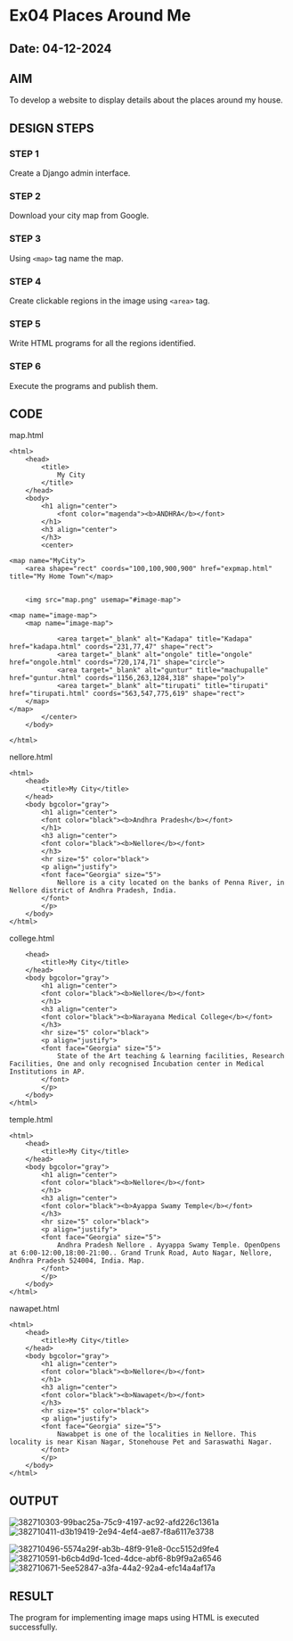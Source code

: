 # Ex04 Places Around Me
## Date: 04-12-2024

## AIM
To develop a website to display details about the places around my house.

## DESIGN STEPS

### STEP 1
Create a Django admin interface.

### STEP 2
Download your city map from Google.

### STEP 3
Using ```<map>``` tag name the map.

### STEP 4
Create clickable regions in the image using ```<area>``` tag.

### STEP 5
Write HTML programs for all the regions identified.

### STEP 6
Execute the programs and publish them.

## CODE
map.html
```
<html>
    <head>
        <title>
            My City
        </title>
    </head>
    <body>
        <h1 align="center">
            <font color="magenda"><b>ANDHRA</b></font>
        </h1>
        <h3 align="center">
        </h3>
        <center>
            
<map name="MyCity">
    <area shape="rect" coords="100,100,900,900" href="expmap.html" title="My Home Town"</map>
    

    <img src="map.png" usemap="#image-map">

<map name="image-map">
    <map name="image-map">    
    
            <area target="_blank" alt="Kadapa" title="Kadapa" href="kadapa.html" coords="231,77,47" shape="rect">
            <area target="_blank" alt="ongole" title="ongole" href="ongole.html" coords="720,174,71" shape="circle">
            <area target="_blank" alt="guntur" title="machupalle" href="guntur.html" coords="1156,263,1284,318" shape="poly">
            <area target="_blank" alt="tirupati" title="tirupati" href="tirupati.html" coords="563,547,775,619" shape="rect">    
    </map>
</map>
        </center>
    </body>

</html>
```
nellore.html
```
<html>
    <head>
        <title>My City</title>
    </head>
    <body bgcolor="gray">
        <h1 align="center">
        <font color="black"><b>Andhra Pradesh</b></font>
        </h1>
        <h3 align="center">
        <font color="black"><b>Nellore</b></font>
        </h3>
        <hr size="5" color="black">
        <p align="justify">
        <font face="Georgia" size="5">
            Nellore is a city located on the banks of Penna River, in Nellore district of Andhra Pradesh, India.
        </font>
        </p>
    </body>
</html>
```
college.html
```<html>
    <head>
        <title>My City</title>
    </head>
    <body bgcolor="gray">
        <h1 align="center">
        <font color="black"><b>Nellore</b></font>
        </h1>
        <h3 align="center">
        <font color="black"><b>Narayana Medical College</b></font>
        </h3>
        <hr size="5" color="black">
        <p align="justify">
        <font face="Georgia" size="5">
            State of the Art teaching & learning facilities, Research Facilities, One and only recognised Incubation center in Medical Institutions in AP.
        </font>
        </p>
    </body>
</html>
```
temple.html
```
<html>
    <head>
        <title>My City</title>
    </head>
    <body bgcolor="gray">
        <h1 align="center">
        <font color="black"><b>Nellore</b></font>
        </h1>
        <h3 align="center">
        <font color="black"><b>Ayappa Swamy Temple</b></font>
        </h3>
        <hr size="5" color="black">
        <p align="justify">
        <font face="Georgia" size="5">
            Andhra Pradesh Nellore . Ayyappa Swamy Temple. OpenOpens at 6:00-12:00,18:00-21:00.. Grand Trunk Road, Auto Nagar, Nellore, Andhra Pradesh 524004, India. Map.
        </font>
        </p>
    </body>
</html>
```
nawapet.html
```
<html>
    <head>
        <title>My City</title>
    </head>
    <body bgcolor="gray">
        <h1 align="center">
        <font color="black"><b>Nellore</b></font>
        </h1>
        <h3 align="center">
        <font color="black"><b>Nawapet</b></font>
        </h3>
        <hr size="5" color="black">
        <p align="justify">
        <font face="Georgia" size="5">
            Nawabpet is one of the localities in Nellore. This locality is near Kisan Nagar, Stonehouse Pet and Saraswathi Nagar. 
        </font>
        </p>
    </body>
</html>
```


## OUTPUT
![382710303-99bac25a-75c9-4197-ac92-afd226c1361a](https://github.com/user-attachments/assets/f156cc14-c01a-4e91-bb75-1fb49e4d2f39)
![382710411-d3b19419-2e94-4ef4-ae87-f8a6117e3738](https://github.com/user-attachments/assets/022b48bd-e459-4293-bb54-3d43e0ac7d19)

![382710496-5574a29f-ab3b-48f9-91e8-0cc5152d9fe4](https://github.com/user-attachments/assets/9bc514be-fcf3-4c5d-869c-696d38fc0b8f)
![382710591-b6cb4d9d-1ced-4dce-abf6-8b9f9a2a6546](https://github.com/user-attachments/assets/b4a7212d-e628-43df-83b3-081808f04ed8)
![382710671-5ee52847-a3fa-44a2-92a4-efc14a4af17a](https://github.com/user-attachments/assets/70af21a0-c78e-4ca0-b768-d2a752019e9b)

## RESULT
The program for implementing image maps using HTML is executed successfully.
